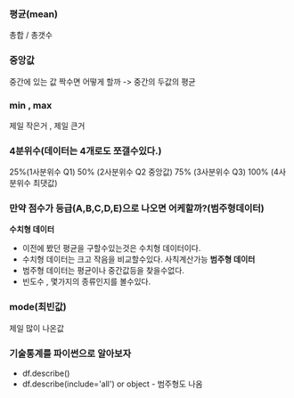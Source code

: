 

### 평균(mean)
총합 / 총갯수


### 중앙값
중간에 있는 값
짝수면 어떻게 할까 -> 중간의 두값의 평균


### min , max
제일 작은거 , 제일 큰거

### 4분위수(데이터는 4개로도 쪼갤수있다.)
25%(1사분위수 Q1) 
50% (2사분위수 Q2 중앙값)
75% (3사분위수 Q3) 
100% (4사분위수 최댓값)


### 만약 점수가 등급(A,B,C,D,E)으로 나오면 어케할까?(범주형데이터)

**수치형 데이터**
- 이전에 봤던 평균을 구할수있는것은 수치형 데이터이다.
- 수치형 데이터는 크고 작음을 비교할수있다. 사칙계산가능
**범주형 데이터**
- 범주형 데이터는 평균이나 중간값등을 찾을수없다.
- 빈도수 , 몇가지의 종류인지를 볼수있다.


### mode(최빈값)
제일 많이 나온값



### 기술통계를 파이썬으로 알아보자
- df.describe()
- df.describe(include='all') or object - 범주형도 나옴
